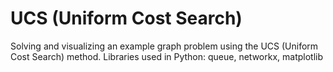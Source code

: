 # UCS (Uniform Cost Search)
 Solving and visualizing an example graph problem using the UCS (Uniform Cost Search) method. Libraries used in Python: queue, networkx, matplotlib
